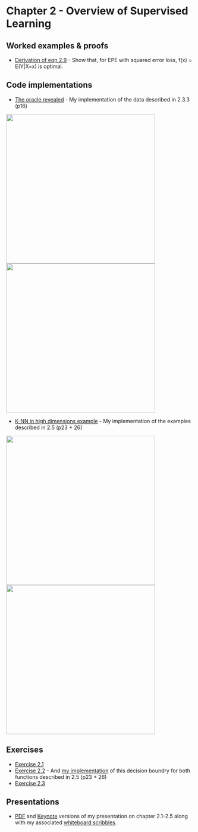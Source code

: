 # Chapter 2 - Overview of Supervised Learning

## Worked examples & proofs

* [Derivation of eqn 2.9](https://github.com/alanjeffares/elements-of-statistical-learning/blob/master/chapter-2/derivation_2.9.pdf) - Show that, for EPE with squared error loss, f(x) = E(Y|X=x) is optimal. 

## Code implementations

* [The oracle revealed](https://github.com/alanjeffares/elements-of-statistical-learning/blob/master/chapter-2/bayes_decision_boundary.R) - My implementation of the data described in 2.3.3 (p16)

<img src="https://raw.githubusercontent.com/alanjeffares/elements-of-statistical-learning/master/chapter-2/images/20_bivariate_means.png"  width="400"> <img src="https://raw.githubusercontent.com/alanjeffares/elements-of-statistical-learning/master/chapter-2/images/Mixed_gaussian_clusters.png"  width="400">


* [K-NN in high dimensions example](https://github.com/alanjeffares/elements-of-statistical-learning/blob/master/chapter-2/example_p23.R) - My implementation of the examples described in 2.5 (p23 + 26)

<img src="https://raw.githubusercontent.com/alanjeffares/elements-of-statistical-learning/master/chapter-2/images/MSE_vs_Dimension_1.png"  width="400"> <img src="https://raw.githubusercontent.com/alanjeffares/elements-of-statistical-learning/master/chapter-2/images/MSE_vs_Dimension_2.png"  width="400">

## Exercises

* [Exercise 2.1](https://github.com/alanjeffares/elements-of-statistical-learning/blob/master/chapter-2/exercise_2.1.pdf)
* [Exercise 2.2](https://github.com/alanjeffares/elements-of-statistical-learning/blob/master/chapter-2/exercise_2.2.pdf) - And [my implementation](https://github.com/alanjeffares/elements-of-statistical-learning/blob/master/chapter-2/bayes_decision_boundary.R) of this decision boundry for both functions described in 2.5 (p23 + 26)
* [Exercise 2.3](https://github.com/alanjeffares/elements-of-statistical-learning/blob/master/chapter-2/exercise_2.3.pdf)

## Presentations

* [PDF](https://github.com/alanjeffares/elements-of-statistical-learning/blob/master/chapter-2/presentations/slides_2.1-2.5.pdf) and [Keynote](https://github.com/alanjeffares/elements-of-statistical-learning/blob/master/chapter-2/presentations/slides_2.1-2.5.key) versions of my presentation on chapter 2.1-2.5 along with my associated [whiteboard scribbles](https://github.com/alanjeffares/elements-of-statistical-learning/blob/master/chapter-2/presentations/Whiteboard_notes.png).




